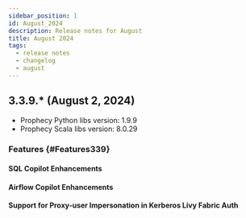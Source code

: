 ```yaml
---
sidebar_position: 1
id: August_2024
description: Release notes for August
title: August 2024
tags:
  - release notes
  - changelog
  - august
---
```


## 3.3.9.\* (August 2, 2024)

- Prophecy Python libs version: 1.9.9
- Prophecy Scala libs version: 8.0.29

### Features {#Features339}

#### SQL Copilot Enhancements

#### Airflow Copilot Enhancements

#### Support for Proxy-user Impersonation in Kerberos Livy Fabric Auth
